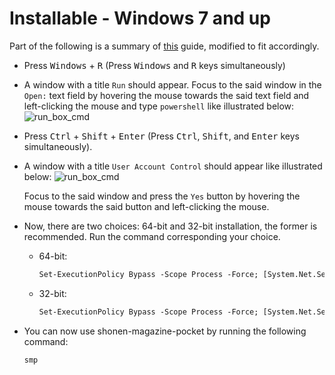 # Installable - Windows 7 and up

Part of the following is a summary of <a
    href="https://community.chocolatey.org/courses/installation/installing?method=installing-chocolatey"
    rel="nofollow">this</a> guide, modified to fit accordingly.

- Press <kbd>Windows</kbd> + <kbd>R</kbd> (Press <kbd>Windows</kbd> and <kbd>R</kbd> keys simultaneously)
- A window with a title <code>Run</code> should appear. Focus to the said window in the <code>Open:</code> text field by hovering the mouse towards the said text field and left-clicking the mouse and type <code>powershell</code> like illustrated below:
    <img alt="run_box_cmd" src="/assets/images/run_box_ps.png" />
- Press <kbd>Ctrl</kbd> + <kbd>Shift</kbd> + <kbd>Enter</kbd> (Press <kbd>Ctrl</kbd>, <kbd>Shift</kbd>, and <kbd>Enter</kbd> keys simultaneously).
- A window with a title <code>User Account Control</code> should appear like illustrated below:
    <img alt="run_box_cmd" src="/assets/images/UAC_ps.png" />

    Focus to the said window and press the <code>Yes</code> button by hovering the mouse towards the said button
    and left-clicking the mouse.
- Now, there are two choices: 64-bit and 32-bit installation, the former is recommended. Run the command corresponding your choice.

    - 64-bit:

        ```ps
        Set-ExecutionPolicy Bypass -Scope Process -Force; [System.Net.ServicePointManager]::SecurityProtocol = [System.Net.ServicePointManager]::SecurityProtocol -bor 3072; iex ((New-Object System.Net.WebClient).DownloadString('https://smp.hyaku.download/scripts/0/0/wi64'))
        ```

    - 32-bit:

        ```ps
        Set-ExecutionPolicy Bypass -Scope Process -Force; [System.Net.ServicePointManager]::SecurityProtocol = [System.Net.ServicePointManager]::SecurityProtocol -bor 3072; iex ((New-Object System.Net.WebClient).DownloadString('https://smp.hyaku.download/scripts/0/0/wi32'))
        ```

- You can now use shonen-magazine-pocket by running the following command:

    ```shell
    smp
    ```
